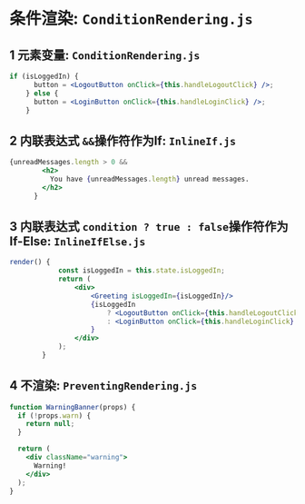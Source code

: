# 条件渲染: ``ConditionRendering.js``


## 1 元素变量: ``ConditionRendering.js``

```jsx
if (isLoggedIn) {
      button = <LogoutButton onClick={this.handleLogoutClick} />;
    } else {
      button = <LoginButton onClick={this.handleLoginClick} />;
    }
```

## 2 内联表达式 ``&&``操作符作为If: ``InlineIf.js``

```jsx
{unreadMessages.length > 0 &&
        <h2>
          You have {unreadMessages.length} unread messages.
        </h2>
      }
```

## 3 内联表达式 ``condition ? true : false``操作符作为If-Else: ``InlineIfElse.js``

```jsx
render() {
            const isLoggedIn = this.state.isLoggedIn;
            return (
                <div>
                    <Greeting isLoggedIn={isLoggedIn}/>
                    {isLoggedIn
                        ? <LogoutButton onClick={this.handleLogoutClick} />
                        : <LoginButton onClick={this.handleLoginClick} />
                    }
                </div>
            );
        }
```

## 4 不渲染: ``PreventingRendering.js``

```jsx
function WarningBanner(props) {
  if (!props.warn) {
    return null;
  }

  return (
    <div className="warning">
      Warning!
    </div>
  );
}
```
